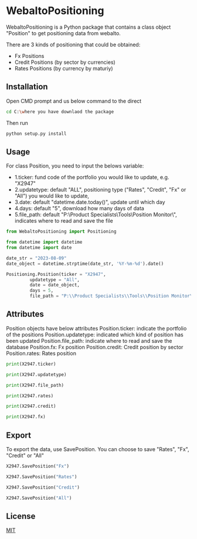 # WebaltoPositioning

WebaltoPositioning is a Python package that contains a class object "Position" to get positioning data from webalto.

There are 3 kinds of positioning that could be obtained:
* Fx Positions
* Credit Positions (by sector by currencies)
* Rates Positions (by currency by maturiy)

## Installation

Open CMD prompt and us below command to the direct

```bash
cd C:\where you have downlaod the package
```

Then run
```bash
python setup.py install
```

## Usage

For class Position, you need to input the belows variable:

* 1.ticker: fund code of the portfolio you would like to update, e.g. "X2947"
* 2.updatetype: default "ALL", positioning type ("Rates", "Credit", "Fx" or "All") you would like to update, 
* 3.date: default "datetime.date.today()", update until which day
* 4.days: default "5", download how many days of data
* 5.file_path: default "P:\\Product Specialists\\Tools\\Position Monitor\\", indicates where to read and save the file

```python
from WebaltoPositioning import Positioning

from datetime import datetime
from datetime import date

date_str = "2023-08-09"
date_object = datetime.strptime(date_str, '%Y-%m-%d').date()

Positioning.Position(ticker = "X2947",
         updatetype = "All",
         date = date_object,
         days = 5,
         file_path = "P:\\Product Specialists\\Tools\\Position Monitor\\")
```

## Attributes

Position objects have below attributes
Position.ticker: indicate the portfolio of the positions
Position.updatetype: indicated which kind of position has been updated
Position.file_path: indicate where to read and save the database
Position.fx: Fx position
Position.credit: Credit position by sector
Position.rates: Rates position

```python
print(X2947.ticker)

print(X2947.updatetype)

print(X2947.file_path)

print(X2947.rates)

print(X2947.credit)

print(X2947.fx)
```

## Export

To export the data, use SavePosition. You can choose to save "Rates", "Fx", "Credit" or "All"

```python
X2947.SavePosition("Fx")

X2947.SavePosition("Rates")

X2947.SavePosition("Credit")

X2947.SavePosition("All")
```

## License

[MIT](https://choosealicense.com/licenses/mit/)
